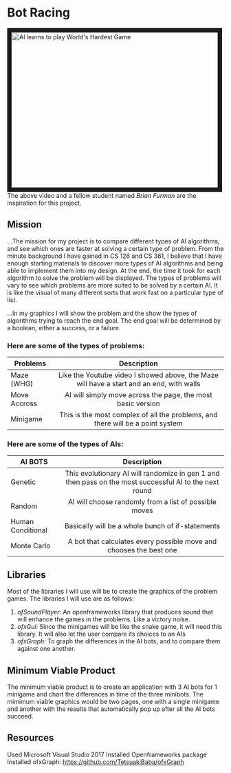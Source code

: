 # Bot Racing
<a href="http://www.youtube.com/watch?feature=player_embedded&v=Yo2SepcNyw4" target="_blank"><img src="http://img.youtube.com/vi/Yo2SepcNyw4/0.jpg" alt="AI learns to play World's Hardest Game" width="480" height="360" border="10" /></a>
<br />The above video and a fellow student named _Brian Furman_ are the inspiration for this project.
## Mission

...The mission for my project is to compare different types of AI algorithms, and see which ones are faster at solving a certain type of problem. From the minute background I have gained in CS 126 and CS 361, I believe that I have enough starting materials to discover more types of AI algorithms and being able to implement them into my design. At the end, the time it took for each algorithm to solve the problem will be displayed. The types of problems will vary to see which problems are more suited to be solved by a certain AI. It is like the visual of many different sorts that work fast on a particular type of list.

...In my graphics I will show the problem and the show the types of algorithms trying to reach the end goal. The end goal will be determined by a boolean, either a success, or a failure.

### Here are some of the types of problems:
| Problems      | Description                                                                                   |
| ------------- |:---------------------------------------------------------------------------------------------:|
| Maze (WHG)    | Like the Youtube video I showed above, the Maze will have a start and an end, with walls      |
| Move Accross  | AI will simply move across the page, the most basic version                                   |
| Minigame      | This is the most complex of all the problems, and there will be a point system                |

### Here are some of the types of AIs:
| AI BOTS          | Description                                                                                                |
| -----------------|:----------------------------------------------------------------------------------------------------------:|
| Genetic          | This evolutionary AI will randomize in gen 1 and then pass on the most successful AI to the next round     |
| Random           | AI will choose randomly from a list of possible moves                                                      |
| Human Conditional| Basically will be a whole bunch of if-statements                                                           |
| Monte Carlo      | A bot that calculates every possible move and chooses the best one                                         |

## Libraries
Most of the libraries I will use will be to create the graphics of the problem games. The libraries I will use are as follows:
1. *ofSoundPlayer*: An openframeworks library that produces sound that will enhance the games in the problems. Like a victory noise.
2. *ofxGui*: Since the minigames will be like the snake game, it will need this library. It will also let the user compare its choices to an AIs
3. *ofxGraph*: To graph the differences in the AI bots, and to compare them against one another.

## Minimum Viable Product
The minimum viable product is to create an application with 3 AI bots for 1 minigame and chart the differences in time of the three minibots.
The mimimum viable graphics would be two pages, one with a single minigame and another with the results that automatically pop up after all the AI bots succeed.

## Resources
Used Microsoft Visual Studio 2017
Installed Openframeworks package
Installed ofxGraph: https://github.com/TetsuakiBaba/ofxGraph
